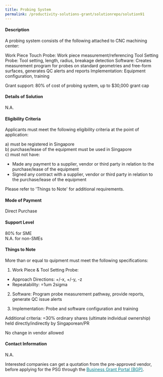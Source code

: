 ```yaml
---
title: Probing System
permalink: /productivity-solutions-grant/solutionrepo/solution91
---
```


#### Description

A probing system consists of the following attached to CNC machining center:

Work Piece Touch Probe: Work piece measurement/referencing 
Tool Setting Probe: Tool setting, length, radius, breakage detection
Software: Creates measurement program for probes on standard geometries and free-form surfaces, generates QC alerts and reports
Implementation: Equipment configuration, training

Grant support: 80% of cost of probing system, up to $30,000 grant cap

#### Details of Solution

N.A.

#### Eligibility Criteria

Applicants must meet the following eligibility criteria at the point of application:

a) must be registered in Singapore <br>
b) purchase/lease of the equipment must be used in Singapore <br>
c) must not have:
- Made any payment to a supplier, vendor or third party in relation to the purchase/lease of the equipment
- Signed any contract with a supplier, vendor or third party in relation to the purchase/lease of the equipment

Please refer to 'Things to Note' for additional requirements.

#### Mode of Payment
Direct Purchase

#### Support Level
80% for SME <br>
N.A. for non-SMEs

#### Things to Note
More than or equal to quipment must meet the following specifications: 
1. Work Piece & Tool Setting Probe:
- Approach Directions: +/-x, +/-y, -z
- Repeatability: =1um 2sigma

2. Software: Program probe measurement pathway, provide reports, generate QC issue alerts

3. Implementation: Probe and software configuration and training

Additional criteria: =30% ordinary shares (ultimate individual ownership) held directly/indirectly by Singaporean/PR

No change in vendor allowed

#### Contact Information
N.A.

Interested companies can get a quotation from the pre-approved vendor, before applying for the PSG through the <a target='_blank' style='color:#037e8a' href='https://www.businessgrants.gov.sg/'>Business Grant Portal (BGP)</a>.
